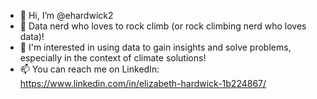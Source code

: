 - 👋 Hi, I’m @ehardwick2
- 👀 Data nerd who loves to rock climb (or rock climbing nerd who loves data)!
- 🌱 I'm interested in using data to gain insights and solve problems, especially in the context of climate solutions!
- 📫 You can reach me on LinkedIn: https://www.linkedin.com/in/elizabeth-hardwick-1b224867/

<!---
ehardwick2/ehardwick2 is a ✨ special ✨ repository because its `README.md` (this file) appears on your GitHub profile.
You can click the Preview link to take a look at your changes.
--->
